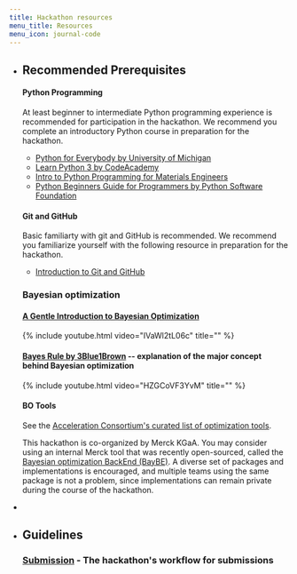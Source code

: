 ```yaml
---
title: Hackathon resources
menu_title: Resources
menu_icon: journal-code
---
```


<ul class="grid">
<li class="resource-block" markdown="1">

## Recommended Prerequisites

#### Python Programming

At least beginner to intermediate Python programming experience is recommended for participation in the hackathon. We recommend you complete an introductory Python course in preparation for the hackathon.

- [Python for Everybody by University of Michigan](https://www.coursera.org/specializations/python)
- [Learn Python 3 by CodeAcademy](https://www.codecademy.com/learn/learn-python-3)
- [Intro to Python Programming for Materials Engineers](https://youtube.com/playlist?list=PLL0SWcFqypCmkHClksnGlab3wglEVMqNN)
- [Python Beginners Guide for Programmers by Python Software Foundation](https://wiki.python.org/moin/BeginnersGuide/Programmers)

#### Git and GitHub

Basic familiarty with git and GitHub is recommended. We recommend you familiarize yourself with the following resource in preparation for the hackathon.

- [Introduction to Git and GitHub](https://github.com/AC-Classroom/github-starter-course)

### Bayesian optimization

#### [A Gentle Introduction to Bayesian Optimization](https://youtu.be/IVaWl2tL06c)

{% include youtube.html video="IVaWl2tL06c" title="" %}


#### [Bayes Rule by 3Blue1Brown](https://youtu.be/HZGCoVF3YvM) -- explanation of the major concept behind Bayesian optimization

{% include youtube.html video="HZGCoVF3YvM" title="" %}

</li>

#### BO Tools

See the [Acceleration Consortium's curated list of optimization tools](https://github.com/AccelerationConsortium/awesome-self-driving-labs#optimization).

This hackathon is co-organized by Merck KGaA. You may consider using an internal Merck tool that was recently open-sourced, called the [Bayesian optimization BackEnd (BayBE)](https://github.com/emdgroup/baybe). A diverse set of packages and implementations is encouraged, and multiple teams using the same package is not a problem, since implementations can remain private during the course of the hackathon.

<li class="resource-block" markdown="1">

<!-- ## Project inspirations

#### [Paper QA](https://huggingface.co/spaces/whitead/paper-qa) -- doing question and answering from PDFs or text files (e.g. papers)

<blockquote class="twitter-tweet"><p lang="en" dir="ltr">I packed-up a full-text paper scraper, vector database, and LLM into a CLI to answer questions from only highly-cited peer-reviewed papers. Feels unreal to be able instantly get answers by an LLM &quot;reading&quot; dozens of papers. 1/2 <a href="https://t.co/a6PWxWyuc1">pic.twitter.com/a6PWxWyuc1</a></p>&mdash; Andrew White ⏣🧪 (@andrewwhite01) <a href="https://twitter.com/andrewwhite01/status/1629346569756483584?ref_src=twsrc%5Etfw">February 25, 2023</a></blockquote> <script async src="https://platform.twitter.com/widgets.js" charset="utf-8"></script>


#### [Few-shot predictions for chemistry using GPT-4](https://twitter.com/kmjablonka/status/1635794978936066049?s=20) --  A very interesting recent finding is that LLMs can give surprisingly good predictions on chemistry examples *without any training*, only with a few examples in the prompt. 

<blockquote class="twitter-tweet"><p lang="en" dir="ltr">One of my favorite examples in our preprint (<a href="https://t.co/ojby0bSaoj">https://t.co/ojby0bSaoj</a>) with <a href="https://twitter.com/SmitBerend?ref_src=twsrc%5Etfw">@SmitBerend</a> and <a href="https://twitter.com/pschwllr?ref_src=twsrc%5Etfw">@pschwllr</a> and @aortegaguerrerowas about photoswitches curated by <a href="https://twitter.com/Ryan__Rhys?ref_src=twsrc%5Etfw">@Ryan__Rhys</a>.<br><br>I now asked <a href="https://twitter.com/hashtag/GPT?src=hash&amp;ref_src=twsrc%5Etfw">#GPT</a>-4 a few questions about it. <a href="https://t.co/O7O1078mib">pic.twitter.com/O7O1078mib</a></p>&mdash; Kevin Jablonka (@kmjablonka) <a href="https://twitter.com/kmjablonka/status/1635794978936066049?ref_src=twsrc%5Etfw">March 15, 2023</a></blockquote> <script async src="https://platform.twitter.com/widgets.js" charset="utf-8"></script>


#### [MARVIS](https://github.com/whitead/marvis) --- Text/Voice-control for VMD.

<blockquote class="twitter-tweet"><p lang="en" dir="ltr">Here&#39;s a text demo of Marvis from <a href="https://twitter.com/glenhocky?ref_src=twsrc%5Etfw">@glenhocky</a> and me. Info: <a href="https://t.co/DQLKYpwZsX">https://t.co/DQLKYpwZsX</a> Code: <a href="https://t.co/LjzwjS4zR9">https://t.co/LjzwjS4zR9</a> <a href="https://t.co/wn3PNBrpmb">pic.twitter.com/wn3PNBrpmb</a></p>&mdash; Andrew White ⏣🧪 (@andrewwhite01) <a href="https://twitter.com/andrewwhite01/status/1392517379326894080?ref_src=twsrc%5Etfw">May 12, 2021</a></blockquote> <script async src="https://platform.twitter.com/widgets.js" charset="utf-8"></script>

</li> -->

<li class="resource-block" markdown="1">

## Guidelines

### [Submission](_/../resources/submission.md) - The hackathon's workflow for submissions

</li>

</ul>